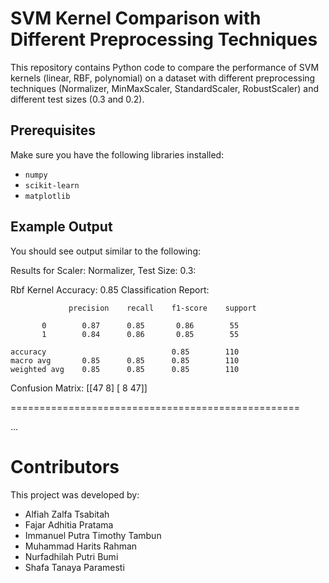 # SVM Kernel Comparison with Different Preprocessing Techniques

This repository contains Python code to compare the performance of SVM kernels (linear, RBF, polynomial) on a dataset with different preprocessing techniques (Normalizer, MinMaxScaler, StandardScaler, RobustScaler) and different test sizes (0.3 and 0.2).

## Prerequisites

Make sure you have the following libraries installed:

- `numpy`
- `scikit-learn`
- `matplotlib`

## Example Output
You should see output similar to the following:

Results for Scaler: Normalizer, Test Size: 0.3:

Rbf Kernel
Accuracy: 0.85
Classification Report:
               
                 precision    recall    f1-score    support

           0        0.87      0.85       0.86        55
           1        0.84      0.86       0.85        55

    accuracy                            0.85        110
    macro avg       0.85      0.85      0.85        110
    weighted avg    0.85      0.85      0.85        110

Confusion Matrix:
 [[47  8]
 [ 8 47]]

==================================================

...

# Contributors
This project was developed by:

- Alfiah Zalfa Tsabitah
- Fajar Adhitia Pratama
- Immanuel Putra Timothy Tambun
- Muhammad Harits Rahman
- Nurfadhilah Putri Bumi
- Shafa Tanaya Paramesti
